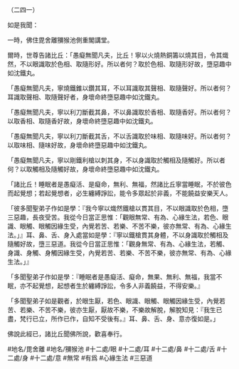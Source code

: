 （二四一）

如是我聞：

一時，佛住毘舍離獼猴池側重閣講堂。

爾時，世尊告諸比丘：「愚癡無聞凡夫，比丘！寧以火燒熱銅籌以燒其目，令其熾然，不以眼識取於色相、取隨形好。所以者何？取於色相、取隨形好故，墮惡趣中如沈鐵丸。

「愚癡無聞凡夫，寧燒鐵錐以鑽其耳，不以耳識取其聲相、取隨聲好。所以者何？耳識取聲相、取隨聲好者，身壞命終墮惡趣中如沈鐵丸。

「愚癡無聞凡夫，寧以利刀斷截其鼻，不以鼻識取於香相、取隨香好。所以者何？以取香相、取隨香好故，身壞命終墮惡趣中如沈鐵丸。

「愚癡無聞凡夫，寧以利刀斷截其舌，不以舌識取於味相、取隨味好。所以者何？以取味相、隨味好故，身壞命終墮惡趣中如沈鐵丸。

「愚癡無聞凡夫，寧以剛鐵利槍以刺其身，不以身識取於觸相及隨觸好。所以者何？以取觸相及隨觸好故，身壞命終墮惡趣中如沈鐵丸。

「諸比丘！睡眠者是愚癡活、是癡命，無利、無福，然諸比丘寧當睡眠，不於彼色而起覺想；若起覺想者，必生纏縛諍訟，能令多眾起於非義，不能饒益安樂天人。

「彼多聞聖弟子作如是學：『我今寧以熾然鐵槍以貫其目，不以眼識取於色相，墮三惡趣，長夜受苦。我從今日當正思惟：「觀眼無常、有為、心緣生法，若色、眼識、眼觸、眼觸因緣生受，內覺若苦、若樂、不苦不樂，彼亦無常、有為、心緣生法。」』耳、鼻、舌、身入處當如是學：『寧以鐵槍貫其身體，不以身識取於觸相及隨觸好故，墮三惡道。我從今日當正思惟：「觀身無常、有為、心緣生法，若觸、身識、身觸、身觸因緣生受，內覺若苦、若樂、不苦不樂，彼亦無常、有為、心緣生法。」』

「多聞聖弟子作如是學：『睡眠者是愚癡活、癡命，無果、無利、無福，我當不眠，亦不起覺想，起想者生於纏縛諍訟，令多人非義饒益，不得安樂。』

「多聞聖弟子如是觀者，於眼生厭，若色、眼識、眼觸、眼觸因緣生受，內覺若苦、若樂、不苦不樂，彼亦生厭，厭故不樂，不樂故解脫，解脫知見：『我生已盡，梵行已立，所作已作，自知不受後有。』耳、鼻、舌、身、意亦復如是。」

佛說此經已，諸比丘聞佛所說，歡喜奉行。

#地名/毘舍離
#地名/獼猴池
#十二處/眼
#十二處/耳
#十二處/鼻
#十二處/舌
#十二處/身
#十二處/意
#無常
#有爲
#心緣生法
#三惡道
